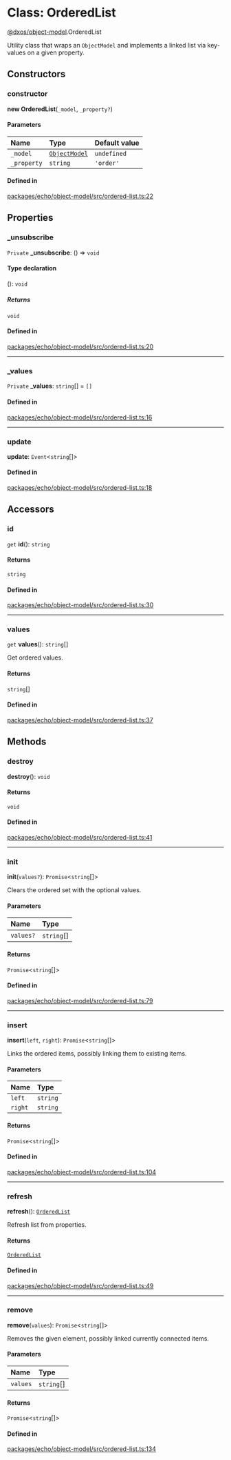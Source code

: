 # Class: OrderedList

[@dxos/object-model](../modules/dxos_object_model.md).OrderedList

Utility class that wraps an `ObjectModel` and implements a linked list via key-values on a given property.

## Constructors

### constructor

**new OrderedList**(`_model`, `_property?`)

#### Parameters

| Name | Type | Default value |
| :------ | :------ | :------ |
| `_model` | [`ObjectModel`](dxos_object_model.ObjectModel.md) | `undefined` |
| `_property` | `string` | `'order'` |

#### Defined in

[packages/echo/object-model/src/ordered-list.ts:22](https://github.com/dxos/dxos/blob/db8188dae/packages/echo/object-model/src/ordered-list.ts#L22)

## Properties

### \_unsubscribe

 `Private` **\_unsubscribe**: () => `void`

#### Type declaration

(): `void`

##### Returns

`void`

#### Defined in

[packages/echo/object-model/src/ordered-list.ts:20](https://github.com/dxos/dxos/blob/db8188dae/packages/echo/object-model/src/ordered-list.ts#L20)

___

### \_values

 `Private` **\_values**: `string`[] = `[]`

#### Defined in

[packages/echo/object-model/src/ordered-list.ts:16](https://github.com/dxos/dxos/blob/db8188dae/packages/echo/object-model/src/ordered-list.ts#L16)

___

### update

 **update**: `Event`<`string`[]\>

#### Defined in

[packages/echo/object-model/src/ordered-list.ts:18](https://github.com/dxos/dxos/blob/db8188dae/packages/echo/object-model/src/ordered-list.ts#L18)

## Accessors

### id

`get` **id**(): `string`

#### Returns

`string`

#### Defined in

[packages/echo/object-model/src/ordered-list.ts:30](https://github.com/dxos/dxos/blob/db8188dae/packages/echo/object-model/src/ordered-list.ts#L30)

___

### values

`get` **values**(): `string`[]

Get ordered values.

#### Returns

`string`[]

#### Defined in

[packages/echo/object-model/src/ordered-list.ts:37](https://github.com/dxos/dxos/blob/db8188dae/packages/echo/object-model/src/ordered-list.ts#L37)

## Methods

### destroy

**destroy**(): `void`

#### Returns

`void`

#### Defined in

[packages/echo/object-model/src/ordered-list.ts:41](https://github.com/dxos/dxos/blob/db8188dae/packages/echo/object-model/src/ordered-list.ts#L41)

___

### init

**init**(`values?`): `Promise`<`string`[]\>

Clears the ordered set with the optional values.

#### Parameters

| Name | Type |
| :------ | :------ |
| `values?` | `string`[] |

#### Returns

`Promise`<`string`[]\>

#### Defined in

[packages/echo/object-model/src/ordered-list.ts:79](https://github.com/dxos/dxos/blob/db8188dae/packages/echo/object-model/src/ordered-list.ts#L79)

___

### insert

**insert**(`left`, `right`): `Promise`<`string`[]\>

Links the ordered items, possibly linking them to existing items.

#### Parameters

| Name | Type |
| :------ | :------ |
| `left` | `string` |
| `right` | `string` |

#### Returns

`Promise`<`string`[]\>

#### Defined in

[packages/echo/object-model/src/ordered-list.ts:104](https://github.com/dxos/dxos/blob/db8188dae/packages/echo/object-model/src/ordered-list.ts#L104)

___

### refresh

**refresh**(): [`OrderedList`](dxos_object_model.OrderedList.md)

Refresh list from properties.

#### Returns

[`OrderedList`](dxos_object_model.OrderedList.md)

#### Defined in

[packages/echo/object-model/src/ordered-list.ts:49](https://github.com/dxos/dxos/blob/db8188dae/packages/echo/object-model/src/ordered-list.ts#L49)

___

### remove

**remove**(`values`): `Promise`<`string`[]\>

Removes the given element, possibly linked currently connected items.

#### Parameters

| Name | Type |
| :------ | :------ |
| `values` | `string`[] |

#### Returns

`Promise`<`string`[]\>

#### Defined in

[packages/echo/object-model/src/ordered-list.ts:134](https://github.com/dxos/dxos/blob/db8188dae/packages/echo/object-model/src/ordered-list.ts#L134)
